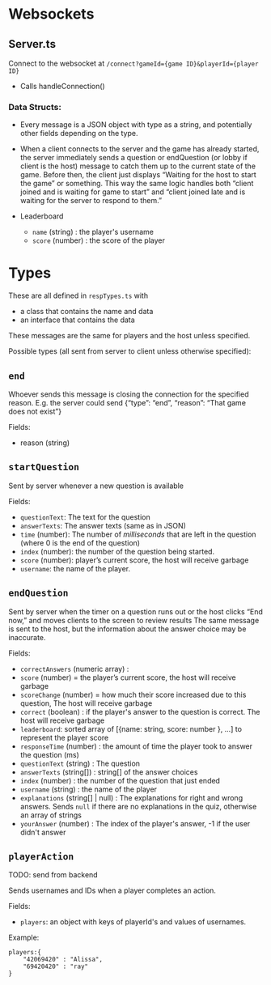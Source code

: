 # Websockets

## Server.ts
Connect to the websocket at `/connect?gameId={game ID}&playerId={player ID}`
- Calls handleConnection()

### Data Structs:

- Every message is a JSON object with type as a string, and potentially other fields depending on the type.

- When a client connects to the server and the game has already started, the server immediately sends a question or endQuestion (or lobby if client is the host) message to catch them up to the current state of the game. Before then, the client just displays “Waiting for the host to start the game” or something. This way the same logic handles both “client joined and is waiting for game to start” and “client joined late and is waiting for the server to respond to them.”

- Leaderboard
    - `name` (string) : the player's username 
    - `score` (number) : the score of the player

# Types

These are all defined in `respTypes.ts` with 
- a class that contains the name and data
- an interface that contains the data

These messages are the same for players and the host unless specified.

Possible types (all sent from server to client unless otherwise specified):


## `end`

Whoever sends this message is closing the connection for the specified reason. E.g. the server could send {“type”: “end”, “reason”: “That game does not exist”}

Fields: 
- reason (string)

## `startQuestion`

Sent by server whenever a new question is available

Fields: 
- `questionText`: The text for the question
- `answerTexts`: The answer texts (same as in JSON)
- `time` (number): The number of *milliseconds* that are left in the question (where 0 is the end of the question)
- `index` (number): the number of the question being started.
- `score` (number): player’s current score, the host will receive garbage
- `username`: the name of the player. 


## `endQuestion`

Sent by server when the timer on a question runs out or the host clicks “End now,” and moves clients to the screen to review results
The same message is sent to the host, but the information about the answer choice may be inaccurate. 

Fields: 
- `correctAnswers` (numeric array) : 
- `score` (number) = the player’s current score, the host will receive garbage
- `scoreChange` (number) = how much their score increased due to this question, The host will receive garbage
- `correct` (boolean) : if the player's answer to the question is correct. The host will receive garbage
- `leaderboard`: sorted array of [{name: string, score: number }, …] to represent the player score
- `responseTime` (number) : the amount of time the player took to answer the question (ms)
- `questionText` (string) : The question
- `answerTexts` (string[]) : string[] of the answer choices
- `index` (number) : the number of the question that just ended
- `username` (string) : the name of the player
- `explanations` (string[] | null) : The explanations for right and wrong answers. 
        Sends `null` if there are no explanations in the quiz, otherwise an array of strings
- `yourAnswer` (number) : The index of the player's answer, -1 if the user didn't answer



## `playerAction`

TODO: send from backend

Sends usernames and IDs when a player completes an action. 

Fields: 
- `players`: an object with keys of playerId's and values of usernames.

Example:
```
players:{
    "42069420" : "Alissa",
    "69420420" : "ray"
}
```